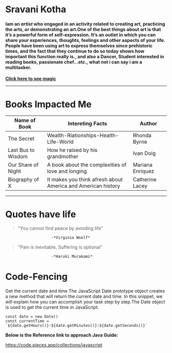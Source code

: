 #

# Sravani Kotha

#### Iam an *artist* who engaged in an activity related to creating art, practicing the arts, or demonstrating an art.One of the best things about art is that it’s a powerful form of self-expression. It’s an outlet in which you can share your experiences, thoughts, feelings and other aspects of your life. People have been using art to express themselves since prehistoric times, and the fact that they continue to do so today shows how important this function really is., and also a Dancer, Student interested in reading books, passionate chef...etc., what not i can say i am a multitasker.

[**Click here to see magic**](/artica.jpg)

---
# __Books Impacted Me__

| Name of Book | Intereting Facts |Author|
| ----------- | ----------- | -----------|
| The Secret | Wealth-Rlationships-Health-Life-World | Rhonda Byrne|
| Last Bus to Wisdom | How he raised by his grandmother | Ivan Doig|
| Our Share of Night |  A book about the complexities of love and longing | Mariana Enriquez |
| Biography of X | It makes you think afresh about America and American history |Catherine Lacey|
---
# Quotes have life
> "You cannot find peace by avoiding life"     

                        -*Virginia Woolf*     
>"Pain is inevitable, Suffering is optional"  

                        -*Haruki Murakami*

#
# Code-Fencing
 Get the current date and time
 The JavaScript Date prototype object creates a new method that will return the current date and time. In this snippet, we will explain how you can accomplish your task step by step.The Date object is used to get the current time in JavaScript.
```
const date = new Date()
const currentTime =  `${date.getHours()}:${date.getMinutes()}:${date.getSeconds()}`

```
**Below is the Reference link to approach Java Guide:**

<https://code.pieces.app/collections/javascript>



